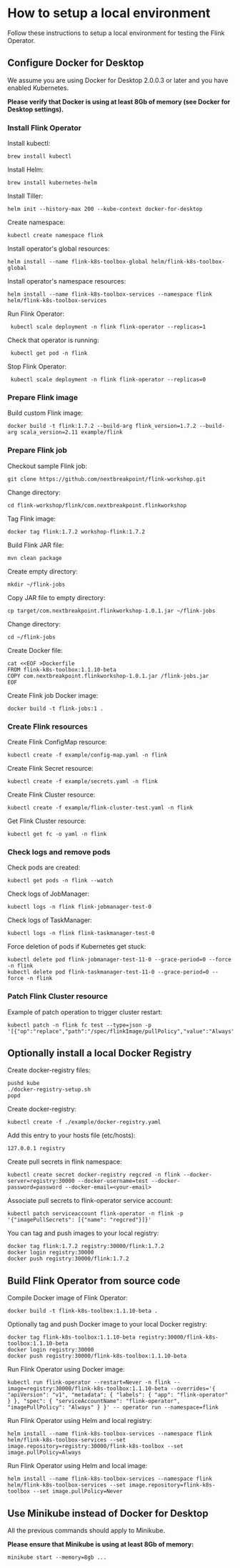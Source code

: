 # How to setup a local environment   

Follow these instructions to setup a local environment for testing the Flink Operator.



## Configure Docker for Desktop   

We assume you are using Docker for Desktop 2.0.0.3 or later and you have enabled Kubernetes.

**Please verify that Docker is using at least 8Gb of memory (see Docker for Desktop settings).**

### Install Flink Operator    

Install kubectl:

    brew install kubectl

Install Helm:

    brew install kubernetes-helm

Install Tiller:

    helm init --history-max 200 --kube-context docker-for-desktop

Create namespace:

    kubectl create namespace flink

Install operator's global resources:

    helm install --name flink-k8s-toolbox-global helm/flink-k8s-toolbox-global

Install operator's namespace resources:

    helm install --name flink-k8s-toolbox-services --namespace flink helm/flink-k8s-toolbox-services

Run Flink Operator:

     kubectl scale deployment -n flink flink-operator --replicas=1

Check that operator is running:

     kubectl get pod -n flink 

Stop Flink Operator:

     kubectl scale deployment -n flink flink-operator --replicas=0

### Prepare Flink image    

Build custom Flink image:

    docker build -t flink:1.7.2 --build-arg flink_version=1.7.2 --build-arg scala_version=2.11 example/flink

### Prepare Flink job    

Checkout sample Flink job:

    git clone https://github.com/nextbreakpoint/flink-workshop.git

Change directory:

    cd flink-workshop/flink/com.nextbreakpoint.flinkworkshop

Tag Flink image:

    docker tag flink:1.7.2 workshop-flink:1.7.2

Build Flink JAR file:

    mvn clean package

Create empty directory:

    mkdir ~/flink-jobs

Copy JAR file to empty directory:

    cp target/com.nextbreakpoint.flinkworkshop-1.0.1.jar ~/flink-jobs

Change directory:

    cd ~/flink-jobs

Create Docker file:

    cat <<EOF >Dockerfile
    FROM flink-k8s-toolbox:1.1.10-beta
    COPY com.nextbreakpoint.flinkworkshop-1.0.1.jar /flink-jobs.jar
    EOF

Create Flink job Docker image:

    docker build -t flink-jobs:1 .

### Create Flink resources    

Create Flink ConfigMap resource:

    kubectl create -f example/config-map.yaml -n flink

Create Flink Secret resource:

    kubectl create -f example/secrets.yaml -n flink

Create Flink Cluster resource:

    kubectl create -f example/flink-cluster-test.yaml -n flink

Get Flink Cluster resource:

    kubectl get fc -o yaml -n flink

### Check logs and remove pods     

Check pods are created:

    kubectl get pods -n flink --watch

Check logs of JobManager:

    kubectl logs -n flink flink-jobmanager-test-0

Check logs of TaskManager:

    kubectl logs -n flink flink-taskmanager-test-0

Force deletion of pods if Kubernetes get stuck:

    kubectl delete pod flink-jobmanager-test-11-0 --grace-period=0 --force -n flink
    kubectl delete pod flink-taskmanager-test-11-0 --grace-period=0 --force -n flink

### Patch Flink Cluster resource     

Example of patch operation to trigger cluster restart:

    kubectl patch -n flink fc test --type=json -p '[{"op":"replace","path":"/spec/flinkImage/pullPolicy","value":"Always"}]'



## Optionally install a local Docker Registry

Create docker-registry files:

    pushd kube
    ./docker-registry-setup.sh
    popd

Create docker-registry:

    kubectl create -f ./example/docker-registry.yaml

Add this entry to your hosts file (etc/hosts):

    127.0.0.1 registry

Create pull secrets in flink namespace:

    kubectl create secret docker-registry regcred -n flink --docker-server=registry:30000 --docker-username=test --docker-password=password --docker-email=<your-email>

Associate pull secrets to flink-operator service account:

    kubectl patch serviceaccount flink-operator -n flink -p '{"imagePullSecrets": [{"name": "regcred"}]}'

You can tag and push images to your local registry:

    docker tag flink:1.7.2 registry:30000/flink:1.7.2
    docker login registry:30000
    docker push registry:30000/flink:1.7.2



## Build Flink Operator from source code

Compile Docker image of Flink Operator:

    docker build -t flink-k8s-toolbox:1.1.10-beta .

Optionally tag and push Docker image to your local Docker registry:

    docker tag flink-k8s-toolbox:1.1.10-beta registry:30000/flink-k8s-toolbox:1.1.10-beta
    docker login registry:30000
    docker push registry:30000/flink-k8s-toolbox:1.1.10-beta

Run Flink Operator using Docker image:

    kubectl run flink-operator --restart=Never -n flink --image=registry:30000/flink-k8s-toolbox:1.1.10-beta --overrides='{ "apiVersion": "v1", "metadata": { "labels": { "app": "flink-operator" } }, "spec": { "serviceAccountName": "flink-operator", "imagePullPolicy": "Always" } }' -- operator run --namespace=flink

Run Flink Operator using Helm and local registry:

    helm install --name flink-k8s-toolbox-services --namespace flink helm/flink-k8s-toolbox-services --set image.repository=registry:30000/flink-k8s-toolbox --set image.pullPolicy=Always

Run Flink Operator using Helm and local image:

    helm install --name flink-k8s-toolbox-services --namespace flink helm/flink-k8s-toolbox-services --set image.repository=flink-k8s-toolbox --set image.pullPolicy=Never 

## Use Minikube instead of Docker for Desktop

All the previous commands should apply to Minikube.

**Please ensure that Minikube is using at least 8Gb of memory:**

    minikube start --memory=8gb ...
